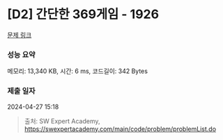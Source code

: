 # [D2] 간단한 369게임 - 1926 

[문제 링크](https://swexpertacademy.com/main/code/problem/problemDetail.do?contestProbId=AV5PTeo6AHUDFAUq) 

### 성능 요약

메모리: 13,340 KB, 시간: 6 ms, 코드길이: 342 Bytes

### 제출 일자

2024-04-27 15:18



> 출처: SW Expert Academy, https://swexpertacademy.com/main/code/problem/problemList.do